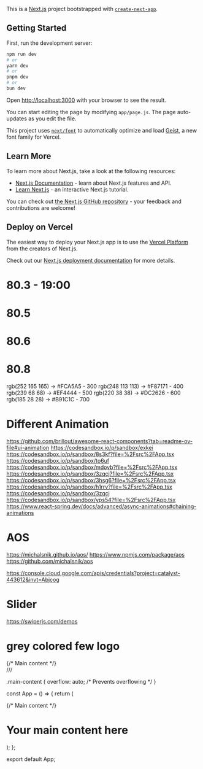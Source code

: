 This is a [Next.js](https://nextjs.org) project bootstrapped with [`create-next-app`](https://github.com/vercel/next.js/tree/canary/packages/create-next-app).

## Getting Started

First, run the development server:

```bash
npm run dev
# or
yarn dev
# or
pnpm dev
# or
bun dev
```

Open [http://localhost:3000](http://localhost:3000) with your browser to see the result.

You can start editing the page by modifying `app/page.js`. The page auto-updates as you edit the file.

This project uses [`next/font`](https://nextjs.org/docs/app/building-your-application/optimizing/fonts) to automatically optimize and load [Geist](https://vercel.com/font), a new font family for Vercel.

## Learn More

To learn more about Next.js, take a look at the following resources:

- [Next.js Documentation](https://nextjs.org/docs) - learn about Next.js features and API.
- [Learn Next.js](https://nextjs.org/learn) - an interactive Next.js tutorial.

You can check out [the Next.js GitHub repository](https://github.com/vercel/next.js) - your feedback and contributions are welcome!

## Deploy on Vercel

The easiest way to deploy your Next.js app is to use the [Vercel Platform](https://vercel.com/new?utm_medium=default-template&filter=next.js&utm_source=create-next-app&utm_campaign=create-next-app-readme) from the creators of Next.js.

Check out our [Next.js deployment documentation](https://nextjs.org/docs/app/building-your-application/deploying) for more details.


# 80.3 - 19:00
# 80.5
# 80.6
# 80.8




rgb(252 165 165) → #FCA5A5 - 300
rgb(248 113 113) → #F87171 - 400
rgb(239 68 68) → #EF4444   - 500
rgb(220 38 38) → #DC2626   - 600
rgb(185 28 28) → #B91C1C   - 700


# Different Animation
https://github.com/brillout/awesome-react-components?tab=readme-ov-file#ui-animation
https://codesandbox.io/p/sandbox/exkei
https://codesandbox.io/p/sandbox/8s3kf?file=%2Fsrc%2FApp.tsx
https://codesandbox.io/p/sandbox/to6uf
https://codesandbox.io/p/sandbox/mdovb?file=%2Fsrc%2FApp.tsx
https://codesandbox.io/p/sandbox/3zqcj?file=%2Fsrc%2FApp.tsx
https://codesandbox.io/p/sandbox/3hsg6?file=%2Fsrc%2FApp.tsx
https://codesandbox.io/p/sandbox/h1rrv?file=%2Fsrc%2FApp.tsx
https://codesandbox.io/p/sandbox/3zqcj
https://codesandbox.io/p/sandbox/yps54?file=%2Fsrc%2FApp.tsx
https://www.react-spring.dev/docs/advanced/async-animations#chaining-animations

# AOS
https://michalsnik.github.io/aos/
https://www.npmjs.com/package/aos
https://github.com/michalsnik/aos

https://console.cloud.google.com/apis/credentials?project=catalyst-443612&invt=Abjcog

# Slider
https://swiperjs.com/demos

# grey colored few logo


<div className="flex flex-col min-h-screen">
  <main className="flex-grow"> {/* Main content */}</main> ///
  <Footer />
</div>

.main-content {
  overflow: auto; /* Prevents overflowing */
}

const App = () => {
  return (
    <div className="flex flex-col min-h-screen">
      <main className="flex-grow">
        {/* Main content */}
        <h1>Your main content here</h1>
      </main>
      <Footer />
    </div>
  );
};

export default App;
